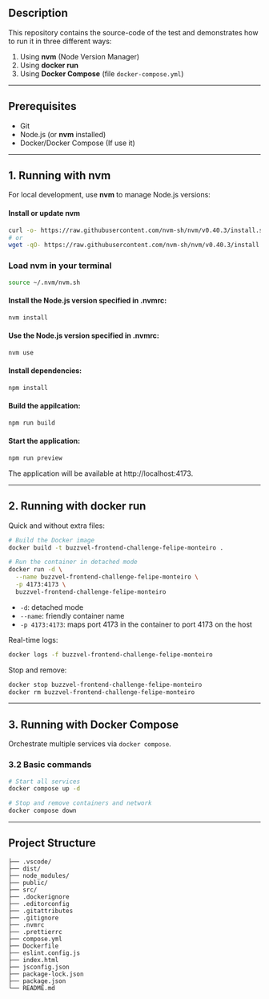 ## Description

This repository contains the source-code of the test and demonstrates how to run it in three different ways:

1. Using **nvm** (Node Version Manager)
2. Using **docker run**
3. Using **Docker Compose** (file `docker-compose.yml`)

---

## Prerequisites

- Git
- Node.js (or **nvm** installed)
- Docker/Docker Compose  (If use it)

---

## 1. Running with nvm

For local development, use **nvm** to manage Node.js versions:

#### Install or update nvm

```bash
curl -o- https://raw.githubusercontent.com/nvm-sh/nvm/v0.40.3/install.sh | bash
# or
wget -qO- https://raw.githubusercontent.com/nvm-sh/nvm/v0.40.3/install.sh | bash
```

### Load nvm in your terminal

```bash
source ~/.nvm/nvm.sh
```

#### Install the Node.js version specified in .nvmrc:

```bash
nvm install
```
#### Use the Node.js version specified in .nvmrc:

```bash
nvm use
```
#### Install dependencies:

```bash
npm install
```
#### Build the appilcation:

```bash
npm run build
```
#### Start the application:

```bash
npm run preview
```

The application will be available at http://localhost:4173.

---

## 2. Running with docker run

Quick and without extra files:

```bash
# Build the Docker image
docker build -t buzzvel-frontend-challenge-felipe-monteiro .

# Run the container in detached mode
docker run -d \
  --name buzzvel-frontend-challenge-felipe-monteiro \
  -p 4173:4173 \
  buzzvel-frontend-challenge-felipe-monteiro
```

- `-d`: detached mode
- `--name`: friendly container name
- `-p 4173:4173`: maps port 4173 in the container to port 4173 on the host

Real-time logs:

```bash
docker logs -f buzzvel-frontend-challenge-felipe-monteiro
```

Stop and remove:

```bash
docker stop buzzvel-frontend-challenge-felipe-monteiro
docker rm buzzvel-frontend-challenge-felipe-monteiro
```

---

## 3. Running with Docker Compose

Orchestrate multiple services via `docker compose`.

### 3.2 Basic commands

```bash
# Start all services
docker compose up -d

# Stop and remove containers and network
docker compose down
```

---

## Project Structure

```
├── .vscode/
├── dist/
├── node_modules/
├── public/
├── src/
├── .dockerignore
├── .editorconfig
├── .gitattributes
├── .gitignore
├── .nvmrc
├── .prettierrc
├── compose.yml
├── Dockerfile
├── eslint.config.js
├── index.html
├── jsconfig.json
├── package-lock.json
├── package.json
└── README.md
```
